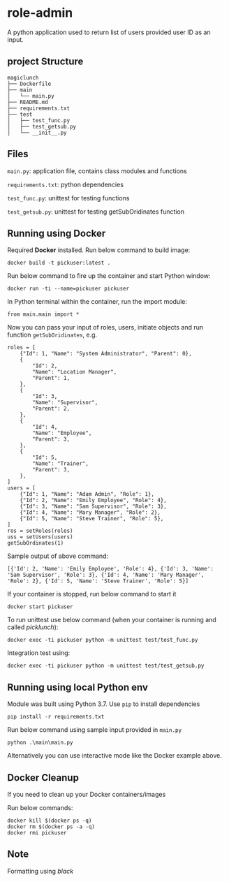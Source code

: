 # role-admin
A python application used to return list of users provided user ID as an input. 

## project Structure
```
magiclunch
├── Dockerfile
├── main
│   └── main.py
├── README.md
├── requirements.txt
├── test
│   ├── test_func.py
│   ├── test_getsub.py
│   └── __init__.py
```

## Files
`main.py`: application file, contains class modules and functions

`requirements.txt`: python dependencies

`test_func.py`: unittest for testing functions

`test_getsub.py`: unittest for testing getSubOridinates function

## Running using Docker
Required **Docker** installed. 
Run below command to build image:

```docker build -t pickuser:latest .```

Run below command to fire up the container and start Python window:

```docker run -ti --name=pickuser pickuser```

In Python terminal within the container, run the import module:

```from main.main import *```

Now you can pass your input of roles, users, initiate objects and run function `getSubOridinates`, e.g.

```
roles = [
    {"Id": 1, "Name": "System Administrator", "Parent": 0},
    {
        "Id": 2,
        "Name": "Location Manager",
        "Parent": 1,
    },
    {
        "Id": 3,
        "Name": "Supervisor",
        "Parent": 2,
    },
    {
        "Id": 4,
        "Name": "Employee",
        "Parent": 3,
    },
    {
        "Id": 5,
        "Name": "Trainer",
        "Parent": 3,
    },
]
users = [
    {"Id": 1, "Name": "Adam Admin", "Role": 1},
    {"Id": 2, "Name": "Emily Employee", "Role": 4},
    {"Id": 3, "Name": "Sam Supervisor", "Role": 3},
    {"Id": 4, "Name": "Mary Manager", "Role": 2},
    {"Id": 5, "Name": "Steve Trainer", "Role": 5},
]
ros = setRoles(roles)
uss = setUsers(users)
getSubOrdinates(1)
```

Sample output of above command:

```[{'Id': 2, 'Name': 'Emily Employee', 'Role': 4}, {'Id': 3, 'Name': 'Sam Supervisor', 'Role': 3}, {'Id': 4, 'Name': 'Mary Manager', 'Role': 2}, {'Id': 5, 'Name': 'Steve Trainer', 'Role': 5}]```

If your container is stopped, run below command to start it

```docker start pickuser```


To run unittest use below command (when your container is running and called *picklunch*):

```docker exec -ti pickuser python -m unittest test/test_func.py```

Integration test using:

```docker exec -ti pickuser python -m unittest test/test_getsub.py```

## Running using local Python env
Module was built using Python 3.7. Use `pip` to install dependencies

```pip install -r requirements.txt```

Run below command using sample input provided in `main.py`

```python .\main\main.py```

Alternatively you can use interactive mode like the Docker example above.


## Docker Cleanup

If you need to clean up your Docker containers/images

Run below commands:

```
docker kill $(docker ps -q)
docker rm $(docker ps -a -q)
docker rmi pickuser
```

## Note
Formatting using *black*